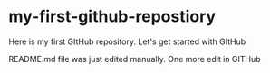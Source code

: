 # my-first-github-repostiory
Here is my first GItHub repository. Let's get started with GItHub

README.md file was just edited manually. One more edit in GITHub

